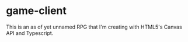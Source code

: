 # game-client

This is an as of yet unnamed RPG that I'm creating with HTML5's Canvas API and Typescript.